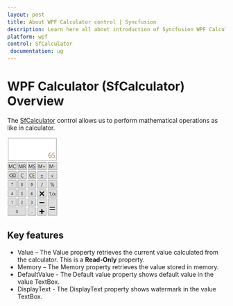 ```yaml
---
layout: post
title: About WPF Calculator control | Syncfusion
description: Learn here all about introduction of Syncfusion WPF Calculator (SfCalculator) control, its elements and more details.
platform: wpf
control: SfCalculator
 documentation: ug
---
```


# WPF Calculator (SfCalculator) Overview

The [SfCalculator](https://help.syncfusion.com/cr/wpf/Syncfusion.Windows.Controls.Input.SfCalculator.html) control allows us to perform mathematical operations as like in calculator.

![Calculator - Overview](Overview_images/Overview_img1.png)

## Key features 

* Value – The Value property retrieves the current value calculated from the calculator. This is a **Read-Only** property.
* Memory – The Memory property retrieves the value stored in memory.
* DefaultValue - The Default value property shows default value in the value TextBox.
* DisplayText - The DisplayText property shows watermark in the value TextBox.